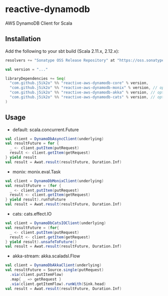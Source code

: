 # reactive-dynamodb

AWS DynamoDB Client for Scala

## Installation

Add the following to your sbt build (Scala 2.11.x, 2.12.x):

```scala
resolvers += "Sonatype OSS Release Repository" at "https://oss.sonatype.org/content/repositories/releases/"

val version = "..."

libraryDependencies += Seq(
  "com.github.j5ik2o" %% "reactive-aws-dynamodb-core" % version,
  "com.github.j5ik2o" %% "reactive-aws-dynamodb-monix" % version, // optional
  "com.github.j5ik2o" %% "reactive-aws-dynamodb-akka" % version, // optional
  "com.github.j5ik2o" %% "reactive-aws-dynamodb-cats" % version, // optional
)
```

## Usage

- default: scala.concurrent.Future

```scala
val client = DynamoDbAsyncClient(underlying)
val resultFuture = for {
  _ <- client.putItem(putRequest)
  result <- client.getItem(getRequest)
} yield result
val result = Awat.result(resultFuture, Duration.Inf)
```

- monix: monix.eval.Task

```scala
val client = DynamoDbMonixClient(underlying)
val resultFuture = (for {
  _ <- client.putItem(putRequest)
  result <- client.getItem(getRequest)
} yield result).runToFuture
val result = Awat.result(resultFuture, Duration.Inf)
```

- cats: cats.effect.IO

```scala
val client = DynamoDbCatsIOClient(underlying)
val resultFuture = (for{
  _ <- client.putItem(putRequest)
  result <- client.getItem(getRequest)
} yield result).unsafeToFuture()
val result = Awat.result(resultFuture, Duration.Inf)
```

- akka-stream: akka.scaladsl.Flow

```scala
val client = DynamoDbAkkaClient(underlying)
val resultFuture = Source.single(putRequest)
  .via(client.putItemFlow)
  .map{ _ => getRequest }
  .via(client.getItemFlow).runWith(Sink.head)
val result = Awat.result(resultFuture, Duration.Inf)
```

